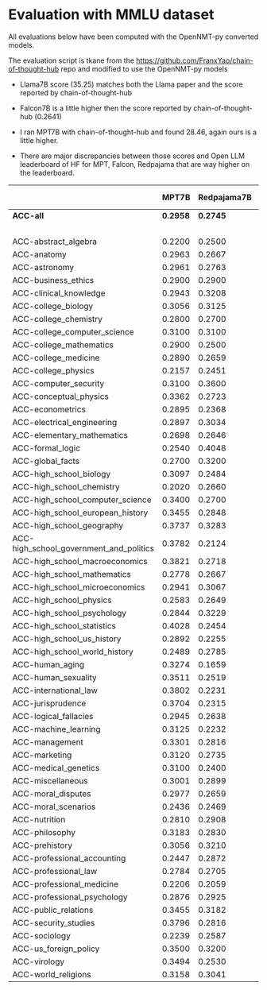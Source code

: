# Evaluation with MMLU dataset

All evaluations below have been computed with the OpenNMT-py converted models.

The evaluation script is tkane from the https://github.com/FranxYao/chain-of-thought-hub repo and modified to use the OpenNMT-py models

* Llama7B score (35.25) matches both the Llama paper and the score reported by chain-of-thought-hub

* Falcon7B is a little higher then the score reported by chain-of-thought-hub (0.2641)

* I ran MPT7B with chain-of-thought-hub and found 28.46, again ours is a little higher.

* There are major discrepancies between those scores and Open LLM leaderboard of HF for MPT, Falcon, Redpajama that are way higher on the leaderboard.


|                                         | **MPT7B**  | **Redpajama7B** | **Open Llama** | **Falcon7B** | **Llama7B** |
| --------------------------------------- | ---------- | --------------- | -------------- | ------------ | ----------- |
| **ACC-all**                             | **0.2958** | **0.2745**      | **0.3007**     | **0.2765**   | **0.3525**  |
|                                         | **<br>**   | **<br>**        | **<br>**       | **<br>**     | **<br>**    |
| ACC-abstract_algebra                    | 0.2200     | 0.2500          | 0.3000         | 0.2400       | 0.2500      |
| ACC-anatomy                             | 0.2963     | 0.2667          | 0.3333         | 0.2444       | 0.3852      |
| ACC-astronomy                           | 0.2961     | 0.2763          | 0.2500         | 0.2434       | 0.3487      |
| ACC-business_ethics                     | 0.2900     | 0.2900          | 0.3200         | 0.1900       | 0.4100      |
| ACC-clinical_knowledge                  | 0.2943     | 0.3208          | 0.3887         | 0.3019       | 0.3585      |
| ACC-college_biology                     | 0.3056     | 0.3125          | 0.3264         | 0.2153       | 0.3819      |
| ACC-college_chemistry                   | 0.2800     | 0.2700          | 0.2400         | 0.2300       | 0.2900      |
| ACC-college_computer_science            | 0.3100     | 0.3100          | 0.3100         | 0.3000       | 0.2900      |
| ACC-college_mathematics                 | 0.2900     | 0.2500          | 0.2800         | 0.2900       | 0.3400      |
| ACC-college_medicine                    | 0.2890     | 0.2659          | 0.3179         | 0.2659       | 0.3237      |
| ACC-college_physics                     | 0.2157     | 0.2451          | 0.1863         | 0.2157       | 0.2451      |
| ACC-computer_security                   | 0.3100     | 0.3600          | 0.3800         | 0.2800       | 0.4500      |
| ACC-conceptual_physics                  | 0.3362     | 0.2723          | 0.3064         | 0.3149       | 0.3702      |
| ACC-econometrics                        | 0.2895     | 0.2368          | 0.2895         | 0.2632       | 0.2632      |
| ACC-electrical_engineering              | 0.2897     | 0.3034          | 0.3034         | 0.2828       | 0.2483      |
| ACC-elementary_mathematics              | 0.2698     | 0.2646          | 0.2698         | 0.2593       | 0.2646      |
| ACC-formal_logic                        | 0.2540     | 0.4048          | 0.2381         | 0.1905       | 0.2619      |
| ACC-global_facts                        | 0.2700     | 0.3200          | 0.3200         | 0.3100       | 0.3000      |
| ACC-high_school_biology                 | 0.3097     | 0.2484          | 0.2968         | 0.2645       | 0.3387      |
| ACC-high_school_chemistry               | 0.2020     | 0.2660          | 0.2512         | 0.2512       | 0.2956      |
| ACC-high_school_computer_science        | 0.3400     | 0.2700          | 0.2800         | 0.3200       | 0.3300      |
| ACC-high_school_european_history        | 0.3455     | 0.2848          | 0.3455         | 0.2909       | 0.4667      |
| ACC-high_school_geography               | 0.3737     | 0.3283          | 0.3333         | 0.1667       | 0.3333      |
| ACC-high_school_government_and_politics | 0.3782     | 0.2124          | 0.3575         | 0.2591       | 0.4611      |
| ACC-high_school_macroeconomics          | 0.3821     | 0.2718          | 0.3564         | 0.2615       | 0.3410      |
| ACC-high_school_mathematics             | 0.2778     | 0.2667          | 0.2407         | 0.2481       | 0.2630      |
| ACC-high_school_microeconomics          | 0.2941     | 0.3067          | 0.2941         | 0.2899       | 0.3319      |
| ACC-high_school_physics                 | 0.2583     | 0.2649          | 0.2517         | 0.3179       | 0.2649      |
| ACC-high_school_psychology              | 0.2844     | 0.3229          | 0.3505         | 0.2440       | 0.4789      |
| ACC-high_school_statistics              | 0.4028     | 0.2454          | 0.3981         | 0.1852       | 0.3241      |
| ACC-high_school_us_history              | 0.2892     | 0.2255          | 0.3137         | 0.2892       | 0.3284      |
| ACC-high_school_world_history           | 0.2489     | 0.2785          | 0.2869         | 0.2996       | 0.4262      |
| ACC-human_aging                         | 0.3274     | 0.1659          | 0.2870         | 0.4215       | 0.3991      |
| ACC-human_sexuality                     | 0.3511     | 0.2519          | 0.2748         | 0.2901       | 0.3435      |
| ACC-international_law                   | 0.3802     | 0.2231          | 0.3636         | 0.2479       | 0.5207      |
| ACC-jurisprudence                       | 0.3704     | 0.2315          | 0.3426         | 0.3426       | 0.4167      |
| ACC-logical_fallacies                   | 0.2945     | 0.2638          | 0.2883         | 0.2638       | 0.4172      |
| ACC-machine_learning                    | 0.3125     | 0.2232          | 0.2321         | 0.3750       | 0.2768      |
| ACC-management                          | 0.3301     | 0.2816          | 0.2524         | 0.2816       | 0.3301      |
| ACC-marketing                           | 0.3120     | 0.2735          | 0.3761         | 0.2949       | 0.4615      |
| ACC-medical_genetics                    | 0.3100     | 0.2400          | 0.2700         | 0.2800       | 0.3700      |
| ACC-miscellaneous                       | 0.3001     | 0.2899          | 0.3678         | 0.2976       | 0.4278      |
| ACC-moral_disputes                      | 0.2977     | 0.2659          | 0.3295         | 0.3092       | 0.4133      |
| ACC-moral_scenarios                     | 0.2436     | 0.2469          | 0.2469         | 0.2492       | 0.2425      |
| ACC-nutrition                           | 0.2810     | 0.2908          | 0.3301         | 0.2582       | 0.3922      |
| ACC-philosophy                          | 0.3183     | 0.2830          | 0.2830         | 0.2830       | 0.4051      |
| ACC-prehistory                          | 0.3056     | 0.3210          | 0.3210         | 0.3117       | 0.3519      |
| ACC-professional_accounting             | 0.2447     | 0.2872          | 0.2553         | 0.2979       | 0.2730      |
| ACC-professional_law                    | 0.2784     | 0.2705          | 0.2523         | 0.2497       | 0.2973      |
| ACC-professional_medicine               | 0.2206     | 0.2059          | 0.2500         | 0.3125       | 0.4265      |
| ACC-professional_psychology             | 0.2876     | 0.2925          | 0.2696         | 0.2647       | 0.3546      |
| ACC-public_relations                    | 0.3455     | 0.3182          | 0.4091         | 0.3364       | 0.4091      |
| ACC-security_studies                    | 0.3796     | 0.2816          | 0.2939         | 0.3102       | 0.3306      |
| ACC-sociology                           | 0.2239     | 0.2587          | 0.2488         | 0.3532       | 0.4726      |
| ACC-us_foreign_policy                   | 0.3500     | 0.3200          | 0.3900         | 0.4200       | 0.4300      |
| ACC-virology                            | 0.3494     | 0.2530          | 0.3494         | 0.3554       | 0.3253      |
| ACC-world_religions                     | 0.3158     | 0.3041          | 0.4035         | 0.3333       | 0.4912      |
